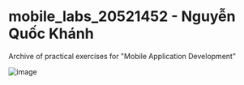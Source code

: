 # mobile_labs_20521452 - Nguyễn Quốc Khánh
Archive of practical exercises for "Mobile Application Development"

![image](https://github.com/nqkhanh2002/mobile_labs_20521452/assets/80594865/644eaccd-a971-4f31-b1f7-b9d0e696a9cd)
